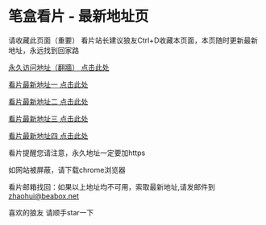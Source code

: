 # 笔盒看片 - 最新地址页

请收藏此页面（重要）
看片站长建议狼友Ctrl+D收藏本页面，本页随时更新最新地址，永远找到回家路

[永久访问地址（翻牆） 点击此处](https://beabox.net/)

[看片最新地址一 点击此处](https://bhd9a4w1s3a9.shop)

[看片最新地址二 点击此处](https://bhh6r5a9k8w8.shop)

[看片最新地址三 点击此处](https://bhy0b7y7m3v1.shop)

[看片最新地址四 点击此处](https://bhz8z6c1y2o6.shop)

看片提醒您请注意，永久地址一定要加https

如网站被屏蔽，请下载chrome浏览器

看片邮箱找回：如果以上地址均不可用，索取最新地址,请发邮件到 zhaohui@beabox.net

喜欢的狼友 请顺手star一下